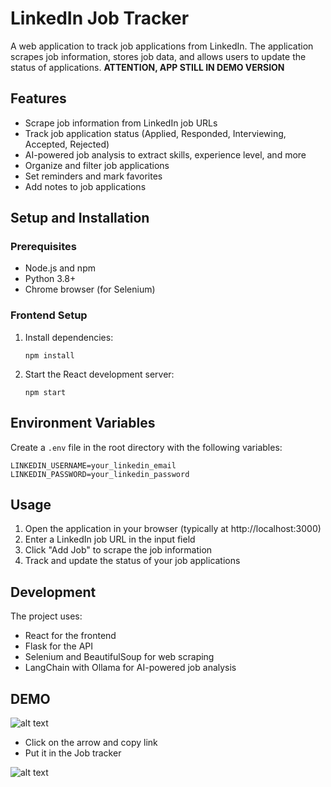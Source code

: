 # LinkedIn Job Tracker 

A web application to track job applications from LinkedIn. The application scrapes job information, stores job data, and allows users to update the status of applications.
**ATTENTION, APP STILL IN DEMO VERSION**

## Features

- Scrape job information from LinkedIn job URLs
- Track job application status (Applied, Responded, Interviewing, Accepted, Rejected)
- AI-powered job analysis to extract skills, experience level, and more
- Organize and filter job applications
- Set reminders and mark favorites
- Add notes to job applications

## Setup and Installation

### Prerequisites

- Node.js and npm
- Python 3.8+
- Chrome browser (for Selenium)

### Frontend Setup

1. Install dependencies:
   ```
   npm install
   ```

2. Start the React development server:
   ```
   npm start
   ```

## Environment Variables

Create a `.env` file in the root directory with the following variables:

```
LINKEDIN_USERNAME=your_linkedin_email
LINKEDIN_PASSWORD=your_linkedin_password
```

## Usage

1. Open the application in your browser (typically at http://localhost:3000)
2. Enter a LinkedIn job URL in the input field
3. Click "Add Job" to scrape the job information
4. Track and update the status of your job applications

## Development

The project uses:
- React for the frontend
- Flask for the API
- Selenium and BeautifulSoup for web scraping
- LangChain with Ollama for AI-powered job analysis

## DEMO

![alt text](https://github.com/user-attachments/assets/081cf196-4df8-419f-9364-8957077ae2a0)

- Click on the arrow and copy link
- Put it in the Job tracker

![alt text](https://github.com/user-attachments/assets/0043f9bc-63e4-4aa2-9a91-5a2106beaf33)




